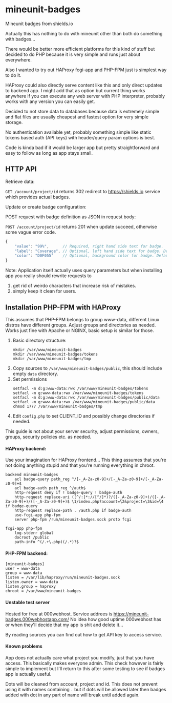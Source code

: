 # mineunit-badges

Mineunit badges from shields.io

Actually this has nothing to do with mineunit other than both do something with badges...

There would be better more efficient platforms for this kind of stuff
but decided to do PHP because it is very simple and runs just about everywhere.

Also I wanted to try out HAProxy fcgi-app and PHP-FPM just is simplest way to do it.

HAProxy could also directly serve content like this and only direct updates to backend app.
I might add that as option but current thing works anywhere if you can execute any
web server with PHP interpreter, probably works with any version you can easily get.

Decided to not store data to databases because data is extremely simple and flat files
are usually cheapest and fastest option for very simple storage.

No authentication available yet, probably something simple like static
tokens based auth (API keys) with header/query param options is best.

Code is kinda bad if it would be larger app but pretty straightforward and easy to follow as long as app stays small.

## HTTP API

Retrieve data:

`GET /account/project/id` returns 302 redirect to https://shields.io service which provides actual badges.

Update or create badge configuration:

POST request with badge definition as JSON in request body:

`POST /account/project/id` returns 201 when update succeed, otherwise some vague error code.
```javascript
{
	"value": "99%",      // Required, right hand side text for badge.
	"label": "Coverage", // Optional, left hand side text for badge. Default: "Coverage".
	"color": "D0F055"    // Optional, background color for badge. Default: "D0F055".
}
```

Note: Application itself actually uses query parameters but when installing app you really should rewrite requests to
1. get rid of weirdo characters that increase risk of mistakes.
2. simply keep it clean for users.

## Installation PHP-FPM with HAProxy

This assumes that PHP-FPM belongs to group www-data, different Linux distros have different groups.
Adjust groups and directories as needed.
Works just fine with Apache or NGINX, basic setup is similar for those.

1. Basic directory structure:
	```
	mkdir /var/www/mineunit-badges
	mkdir /var/www/mineunit-badges/tokens
	mkdir /var/www/mineunit-badges/tmp
	```
2. Copy sources to `/var/www/mineunit-badges/public`, this should include empty `data` directory.
3. Set permissions
	```
	setfacl -m d:g:www-data:rwx /var/www/mineunit-badges/tokens
	setfacl -m g:www-data:rwx /var/www/mineunit-badges/tokens
	setfacl -m d:g:www-data:rwx /var/www/mineunit-badges/public/data
	setfacl -m g:www-data:rwx /var/www/mineunit-badges/public/data
	chmod 1777 /var/www/mineunit-badges/tmp
	```
4. Edit `config.php` to set CLIENT_ID and possibly change directories if needed.

This guide is not about your server security, adjust permissions, owners, groups, security policies etc. as needed.

#### HAProxy backend:

Use your imagination for HAProxy frontend...
This thing assumes that you're not doing anything stupid and that you're running everything in chroot.

```haproxy
backend mineunit-badges
	acl badge-query path_reg ^/[-_A-Za-z0-9]+/[-_A-Za-z0-9]+/[-_A-Za-z0-9]+$
	acl badge-auth path_reg ^/auth$
	http-request deny if ! badge-query ! badge-auth
	http-request replace-uri ([^/:]*://[^/]*)?/([-_A-Za-z0-9]+)/([-_A-Za-z0-9]+)/([-_A-Za-z0-9]+)$ \1/index.php?account=\2&project=\3&id=\4 if badge-query
	http-request replace-path . /auth.php if badge-auth
	use-fcgi-app php-fpm
	server php-fpm /run/mineunit-badges.sock proto fcgi

fcgi-app php-fpm
	log-stderr global
	docroot /public
	path-info ^(/.+\.php)(/.*)?$
```

#### PHP-FPM backend:

```
[mineunit-badges]
user = www-data
group = www-data
listen = /var/lib/haproxy/run/mineunit-badges.sock
listen.owner = www-data
listen.group = haproxy
chroot = /var/www/mineunit-badges
```

#### Unstable test server

Hosted for free at 000webhost. Service addrees is https://mineunit-badges.000webhostapp.com/
No idea how good uptime 000webhost has or when they'll decide that my app is shit and delete it...

By reading sources you can find out how to get API key to access service.

#### Known problems

App does not actually care what project you modify, just that you have access. This basically makes everyone admin.
This check however is fairly simple to implement but I'll return to this after some testing to see if
badges app is actually useful.

Dots will be cleaned from account, project and id. This does not prevent using it with names containing `.` but if
dots will be allowed later then badges added with dot in any part of name will break until added again.
